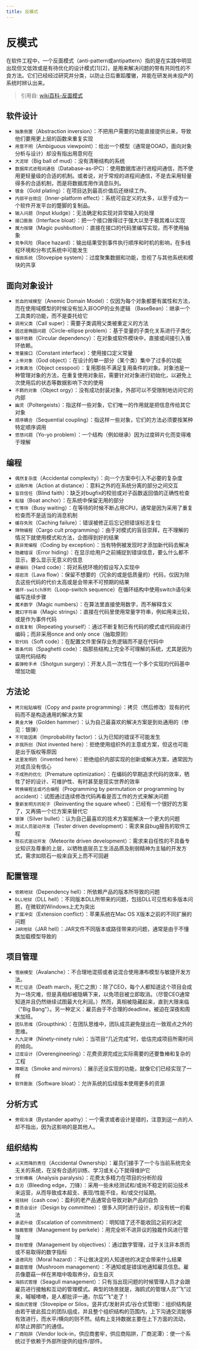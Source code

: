 ```yaml
---
title: 反模式
---
```


# 反模式

在软件工程中，一个反面模式（anti-pattern或antipattern）指的是在实践中明显出现但又低效或是有待优化的设计模式[1][2]，是用来解决问题的带有共同性的不良方法。它们已经经过研究并分类，以防止日后重蹈覆辙，并能在研发尚未投产的系统时辨认出来。

> 引用自: [wiki百科-反面模式](https://zh.wikipedia.org/wiki/%E5%8F%8D%E9%9D%A2%E6%A8%A1%E5%BC%8F)

## 软件设计

- `抽象倒置`（Abstraction inversion）：不把用户需要的功能直接提供出来，导致他们要用更上层的函数来重复实现
- `用意不明`（Ambiguous viewpoint）：给出一个模型（通常是OOAD，面向对象分析与设计）却没有指出用意何在
- `大泥球`（Big ball of mud）：没有清晰结构的系统
- `数据库式进程间通信`（Database-as-IPC）：使用数据库进行进程间通信，而不使用更轻量级的合适的机制。或者说，对于常规的进程间通信，不是去采用轻量得多的合适机制，而是将数据库用作消息队列。
- `镀金`（Gold plating）：在项目达到最高价值后还继续工作。
- `内部平台效应`（Inner-platform effect）：系统可自定义的太多，以至于成为一个软件开发平台的蹩脚的复制品。
- `输入问题`（Input kludge）：无法确定和实现对异常输入的处理
- `接口膨胀`（Interface bloat）：把一个接口做得过于强大以至于极其难以实现
- `魔力按键`（Magic pushbutton）：直接在接口的代码里编写实现，而不使用抽象
- `竞争风险`（Race hazard）：输出结果受到事件执行顺序和时机的影响，在多线程环境和分布式系统中可能发生
- `烟囱系统`（Stovepipe system）：过度聚集数据和功能，忽视了与其他系统和模块的共享

## 面向对象设计

- `贫血的域模型`（Anemic Domain Model）：仅因为每个对象都要有属性和方法，而在使用域模型的时候没有加入非OOP的业务逻辑
（BaseBean）：继承一个工具类的功能，而不是委托给它
- `调用父类`（Call super）：需要子类调用父类被重定义的方法
- `圆还是椭圆问题`（Circle-ellipse problem）：基于变量的子类化关系进行子类化
- `循环依赖`（Circular dependency）：在对象或软件模块中，直接或间接引入循环依赖。
- `常量接口`（Constant interface）：使用接口定义常量
- `上帝对象`（God object）：在设计的单一部分（某个类）集中了过多的功能
- `对象粪池`（Object cesspool）：复用那些不满足复用条件的对象。对象池是一种管理对象的方法，在重复使用对象前，需要针对对象进行初始化，以避免上次使用后的状态等数据影响下次的使用
- `不羁的对象`（Object orgy）：没有成功封装对象，外部可以不受限制地访问它的内部
- `幽灵`（Poltergeists）：指这样一些对象，它们唯一的作用就是把信息传给其它对象
- `顺序耦合`（Sequential coupling）：指这样一些对象，它们的方法必须要按某种特定顺序调用
- `悠悠问题`（Yo-yo problem）：一个结构（例如继承）因为过度碎片化而变得难于理解

## 编程

- `偶然复杂度`（Accidental complexity）：向一个方案中引入不必要的复杂度
- `远隔作用`（Action at distance）：意料之外的在系统分离的部分之间交互
- `盲目信任`（Blind faith）：缺乏对bugfix的校验或对子函数返回值的正确性检查
- `船锚`（Boat anchor）：在系统中保留无用的部分
- `忙等待`（Busy waiting）：在等待的时候不断占用CPU，通常是因为采用了重复检查而不是适当的消息机制
- `缓存失败`（Caching failure）：错误被修正后忘记把错误标志复位
- `拜物编程`（Cargo cult programming）：由于对模式的盲目崇拜，在不理解的情况下就使用模式和方法，企图得到好的结果
- `靠异常编程`（Coding by exception）：当有特例被发现时才添加新代码去解决
- `隐藏错误`（Error hiding）：在显示给用户之前捕捉到错误信息，要么什么都不显示，要么显示无意义的信息
- `硬编码`（Hard code）：将对系统环境的假设写入实现中
- `熔岩流`（Lava flow）：保留不想要的（冗余的或是低质量的）代码，仅因为除去这些代码的代价太高或是会带来不可预期的结果
- `循环-switch序列`（Loop-switch sequence）在循环结构中使用switch语句来编写连续步骤
- `魔术数字`（Magic numbers）：在算法里直接使用数字，而不解释含义
- `魔幻字符串`（Magic strings）：直接在代码里使用常量字符串，例如用来比较，或是作为事件代码
- `自我复制`（Repeating yourself）：通过不断复制已有代码的模式或代码段进行编码；而非采用once and only once（抽取原则）
- `软代码`（Soft code）：在配置文件里保存业务逻辑而不是在代码中
- `面条代码`（Spaghetti code）：指那些结构上完全不可理解的系统，尤其是因为误用代码结构
- `霰弹枪手术`（Shotgun surgery）：开发人员一次性在一个多个实现的代码基中增加功能

## 方法论

- `拷贝粘贴编程`（Copy and paste programming）：拷贝（然后修改）现有的代码而不是构造通用的解决方案
- `黄金大锤`（Golden hammer）：认为自己最喜欢的解决方案是到处通用的（参见：银弹）
- `不可能因素`（Improbability factor）：认为已知的错误不可能发生
- `非我所创`（Not invented here）：拒绝使用组织外的主意或方案，但这也可能是出于版权等原因
- `这里发明的`（invented here）：拒绝组织内部实现的创新或解决方案，通常因为对成员没有信心
- `不成熟的优化`（Premature optimization）：在编码的早期追求代码的效率，牺牲了好的设计、可维护性、有时甚至是现实世界的效率
- `转换编程法或巧合编程`（Programming by permutation or programming by accident）：试图通过连续修改代码再看是否工作的方式来解决问题
- `重新发明方的轮子`（Reinventing the square wheel）：已经有一个很好的方案了，又再搞一个烂方案来替代它
- `银弹`（Silver bullet）：认为自己最喜欢的技术方案能解决一个更大的问题
- `测试人员驱动开发`（Tester driven development）：需求来自bug报告的软件工程
- `殒石式驱动开发`（Meteorite driven development）：需求来自任性的不具备专业知识及尊重的上层，以牺牲底层员工生活品质及削弱精神为主轴的开发方式，需求如陨石一般来自天上而不可回避

## 配置管理

- `依赖地狱`（Dependency hell）：所依赖产品的版本所导致的问题
- `DLL地狱`（DLL hell）：不同版本DLL所带来的问题，包括DLL可见性和多版本问题，在微软的Windows上尤为突出
- `扩展冲突`（Extension conflict）：苹果系统在Mac OS X版本之前的不同扩展的问题
- `JAR地狱`（JAR hell）：JAR文件不同版本或路径带来的问题，通常是由于不懂类加载模型导致的

## 项目管理

- `雪崩模型`（Avalanche）：不合理地混搭或者说混合使用瀑布模型与敏捷开发方法。
- `死亡征途`（Death march，死亡之旅）：除了CEO，每个人都知道这个项目会成为一场灾难，但是真相却被隐瞒下来，以免项目被立即取消。（尽管CEO通常知道并且仍然继续试图最大化利润。）然而，真相被隐藏起来，直到大限来临（"Big Bang"）。另一种定义：雇员由于不合理的deadline，被迫在深夜和周末加班。
- `团队思维`（Groupthink）：在团队思维中，团队成员避免提出在一致观点之外的思维。
- `九九定律`（Ninety-ninety rule）：当项目“几近完成”时，低估完成项目所需时间的倾向。
- `过度设计`（Overengineering）：花费资源完成比实际需要的还要鲁棒和复杂的工程
- `障眼法`（Smoke and mirrors）：展示还没实现的功能，就像它们已经实现了一样
- `软件膨胀`（Software bloat）：允许系统的后续版本使用更多的资源

## 分析方式

- `旁观冷漠`（Bystander apathy）：一个需求或者设计是错的，注意到这一点的人却不指出，因为这影响的是其他人。

## 组织结构

- `从天而降的责任`（Accidental Ownership）：雇员们接手了一个与当前系统完全无关的系统，在没有合适的训练、学习或关心下就得维护它
- `分析瘫痪`（Analysis paralysis）：花费太多精力在项目的分析阶段
- `血刃`（Bleeding edge，刀锋）：采用一些未经测试和/或尚不稳定的前沿技术来运营，从而导致成本超支、表现/性能不佳，和/或交付延期。
- `摇钱树`（cash cow）：盈利的老产品通常会导致对新产品的自负
- `委员会设计`（Design by committee）：很多人同时进行设计，却没有统一的看法
- `承诺升级`（Escalation of commitment）：明知错了还不能收回之前的决定
- `独裁管理`（Management by perkele）：用完全听不进异议的独裁作风进行管理
- `目标管理`（Management by objectives）：通过数字管理，过于关注非本质而或不易取得的数字指标
- `道德风险`（Moral hazard）：不让做决定的人知道他的决定会带来什么结果
- `蘑菇管理`（Mushroom management）：不通知或是错误地通知雇员信息。雇员像蘑菇一样在黑暗中吸取养分，自生自灭
- `海鸥式管理`（Seagull management）：只有当出现问题的时候管理人员才会跟雇员进行接触和互动的管理模式。典型的场景就是，海鸥式的管理人员“飞”过来，嘁嘁喳喳，是人都批评一通，尔后“飞”走了！
- `烟囱式管理`（Stovepipe or Silos，竖井式/发射井式/谷仓式管理）：组织结构是由若干彼此孤立的团队组成，并且整个组织结构的范围内，上下沟通交流能够有效进行，而水平/横向的则不然。结构上支持数据主要在上下方面的流动，却禁止跨部门的通信。
- `厂商陷阱`（Vendor lock-in，供应商套牢，供应商陷阱，厂商泥潭）：使一个系统过于依赖于外部所提供的组件/部件。
